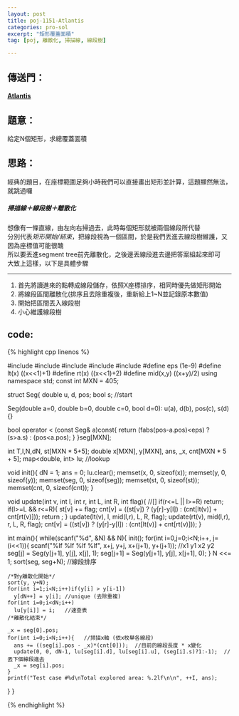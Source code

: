 ```yaml
---
layout: post
title: poj-1151-Atlantis
categories: pro-sol
excerpt: "矩形覆蓋面積"
tag: [poj, 離散化, 掃描線, 線段樹]

---
```


## 傳送門：

#### [Atlantis](http://poj.org/problem?id=1151)

## 題意：
  
給定N個矩形，求總覆蓋面積

## 思路：
  
  經典的題目，在座標範圍足夠小時我們可以直接畫出矩形並計算，這題顯然無法，就跳過囉   

##### 掃描線＋線段樹＋離散化

  想像有一條直線，由左向右掃過去，此時每個矩形就被兩個線段所代替  
  分別代表*矩形開始/結束*，把線段視為一個區間，於是我們丟進去線段樹維護，又因為座標值可能很醜  
  所以要丟進segment tree前先離散化，之後邊丟線段進去邊把答案組起來即可  
  大致上這樣，以下是具體步驟

  -----------
  
1. 首先將讀進來的點轉成線段儲存，依照X座標排序，相同時優先做矩形開始
2. 將線段區間離散化(排序且去除重複後，重新給上1~N並記錄原本數值)
3. 開始把區間丟入線段樹
4. 小心維護線段樹

## code:

{% highlight cpp linenos %}

#include <iostream>
#include <cmath>
#include <cstring>
#include <algorithm>
#include <map>
#define eps (1e-9)
#define lt(x) ((x<<1)+1)
#define rt(x) ((x<<1)+2)
#define mid(x,y) ((x+y)/2)
using namespace std;
const int MXN = 405;

struct Seg{
  double u, d, pos;
  bool s; //start
  
  Seg(double a=0, double b=0, double c=0, bool d=0):
    u(a), d(b), pos(c), s(d){}
  
  bool operator < (const Seg& a)const{
    return (fabs(pos-a.pos)<eps) ? (s>a.s) : (pos<a.pos);
  }
}seg[MXN];

int T,I,N,dN, st[MXN * 5+5];
double x[MXN], y[MXN], ans, _x, cnt[MXN * 5 + 5];
map<double, int> lu; //lookup

void init(){
  dN = 1;
  ans = 0;
  lu.clear();
  memset(x, 0, sizeof(x));
  memset(y, 0, sizeof(y));
  memset(seg, 0, sizeof(seg));
  memset(st, 0, sizeof(st));
  memset(cnt, 0, sizeof(cnt));
}

void update(int v, int l, int r, int L, int R, int flag){ //[]
  if(r<=L || l>=R) return;
  if(l>=L && r<=R){
    st[v] += flag;
    cnt[v] = ((st[v]) ? (y[r]-y[l]) : (cnt[lt(v)] + cnt[rt(v)]));
    return ;
  }
  update(lt(v), l, mid(l,r), L, R, flag);
  update(rt(v), mid(l,r), r, L, R, flag);
  cnt[v] = ((st[v]) ? (y[r]-y[l]) : (cnt[lt(v)] + cnt[rt(v)]));
}

int main(){
  while(scanf("%d", &N) && N){
    init();
    for(int i=0,j=0;i<N;i++, j=(i<<1)){
      scanf("%lf %lf %lf %lf", x+j, y+j, x+(j+1), y+(j+1));
      //x1 y1 x2 y2
      seg[j] = Seg(y[j+1], y[j], x[j], 1);
      seg[j+1] = Seg(y[j+1], y[j], x[j+1], 0);
    }
    N <<= 1;
    sort(seg, seg+N); //線段排序
    
    /*對y離散化開始*/
    sort(y, y+N);
    for(int i=1;i<N;i++)if(y[i] > y[i-1])
      y[dN++] = y[i]; //unique (去除重複)
    for(int i=0;i<dN;i++)
      lu[y[i]] = i;   //速查表
    /*離散化結束*/

    _x = seg[0].pos;
    for(int i=0;i<N;i++){   //掃描x軸 (依x枚舉各線段)
      ans += ((seg[i].pos - _x)*(cnt[0]));  //目前的線段長度 * x變化
      update(0, 0, dN-1, lu[seg[i].d], lu[seg[i].u], (seg[i].s)?1:-1);  // 丟下個線段進去
      _x = seg[i].pos;
    }
    printf("Test case #%d\nTotal explored area: %.2lf\n\n", ++I, ans);
  }
}



{% endhighlight %}
